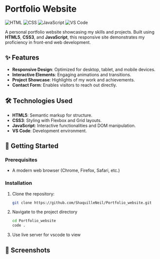 # Portfolio Website

![HTML](https://img.shields.io/badge/HTML5-E34F26?style=flat-square&logo=html5)
![CSS](https://img.shields.io/badge/CSS3-1572B6?style=flat-square&logo=css3)
![JavaScript](https://img.shields.io/badge/JavaScript-F7DF1E?style=flat-square&logo=javascript)
![VS Code](https://img.shields.io/badge/VS%20Code-007ACC?style=flat-square&logo=visual-studio-code)

A personal portfolio website showcasing my skills and projects. Built using **HTML5**, **CSS3**, and **JavaScript**, this responsive site demonstrates my proficiency in front-end web development.

## ✨ Features

- **Responsive Design**: Optimized for desktop, tablet, and mobile devices.
- **Interactive Elements**: Engaging animations and transitions.
- **Project Showcase**: Highlights of my work and achievements.
- **Contact Form**: Enables visitors to reach out directly.

## 🛠️ Technologies Used

- **HTML5**: Semantic markup for structure.
- **CSS3**: Styling with Flexbox and Grid layouts.
- **JavaScript**: Interactive functionalities and DOM manipulation.
- **VS Code**: Development environment.

## 🚀 Getting Started

### Prerequisites

- A modern web browser (Chrome, Firefox, Safari, etc.)

### Installation

1. Clone the repository:
   ```bash
   git clone https://github.com/ShaquilleNeil/Portfolio_website.git

2. Navigate to the project directory
   ```bash
   cd Portfolio_website
   code .
3. Use live server for vscode to view

## 📸 Screenshots
